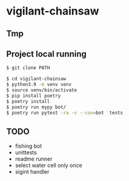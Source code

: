 # vigilant-chainsaw
Tmp
---

## Project local running

```bash
$ git clone PATH

$ cd vigilant-chainsaw
$ python3.9 -m venv venv
$ source venv/bin/activate
$ pip install poetry
$ poetry install
$ poetry run mypy bot/
$ poetry run pytest -ra -v --cov=bot  tests

```

## TODO
- fishing bot
- unittests
- readme runner
- select water cell only once
- sigint handler
